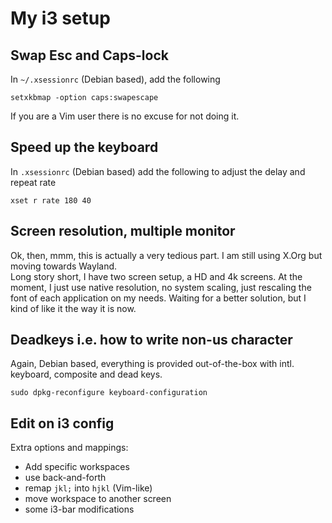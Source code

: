 # My i3 setup
## Swap Esc and Caps-lock
In ```~/.xsessionrc``` (Debian based), add the following
```
setxkbmap -option caps:swapescape
```
If you are a Vim user there is no excuse for not doing it.

## Speed up the keyboard
In ```.xsessionrc``` (Debian based) add the following to adjust the delay and repeat rate
```
xset r rate 180 40
```

## Screen resolution, multiple monitor
Ok, then, mmm, this is actually a very tedious part.
I am still using X.Org but moving towards Wayland.  
Long story short, I have two screen setup, a HD and 4k screens.
At the moment, I just use native resolution, no system scaling, just rescaling the font of each application on my needs.
Waiting for a better solution, but I kind of like it the way it is now.

## Deadkeys i.e. how to write non-us character
Again, Debian based, everything is provided out-of-the-box with intl. keyboard, composite and dead keys.
```
sudo dpkg-reconfigure keyboard-configuration
```

## Edit on i3 config
Extra options and mappings:
- Add specific workspaces
- use back-and-forth 
- remap ```jkl;``` into ```hjkl``` (Vim-like)
- move workspace to another screen
- some i3-bar modifications
